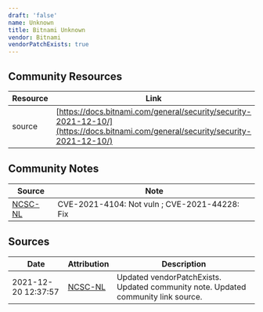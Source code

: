 ```yaml
---
draft: 'false'
name: Unknown
title: Bitnami Unknown
vendor: Bitnami
vendorPatchExists: true
---
```



## Community Resources
| Resource | Link |
| --- | --- |
| source | [https://docs.bitnami.com/general/security/security-2021-12-10/](https://docs.bitnami.com/general/security/security-2021-12-10/) |

## Community Notes
| Source | Note |
| --- | --- |
| [NCSC-NL](https://github.com/NCSC-NL/log4shell/blob/main/software/README.md) | CVE-2021-4104: Not vuln ; CVE-2021-44228: Fix </ul> |

## Sources
| Date | Attribution | Description |
| --- | --- | --- |
| 2021-12-20 12:37:57 | [NCSC-NL](https://github.com/NCSC-NL/log4shell/blob/main/software/README.md) | Updated vendorPatchExists. Updated community note. Updated community link source.  |

